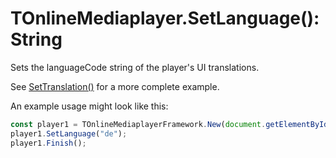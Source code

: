 # TOnlineMediaplayer.SetLanguage(): String

Sets the languageCode string of the player's UI translations.

See [SetTranslation()](TOnlineVideoplayer.SetTranslation.md) for a more complete example.

An example usage might look like this:

```javascript
const player1 = TOnlineMediaplayerFramework.New(document.getElementById('player-88299612'));
player1.SetLanguage("de");
player1.Finish();
```

